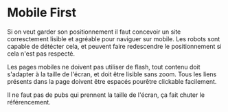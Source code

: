 # Mobile First

Si on veut garder son positionnement il faut concevoir un site corresctement lisible et agréable pour naviguer sur mobile. Les robots sont capable de détécter cela, et peuvent faire redescendre le positionnement si cela n'est pas respecté.

Les pages mobiles ne doivent pas utiliser de flash, tout contenu doit s'adapter à la taille de l'écran, et doit être lisible sans zoom. Tous les liens présents dans la page doivent être espacés pourêtre clickable facilement.

Il ne faut pas de pubs qui prennent la taille de l'écran, ça fait chuter le référencement.

